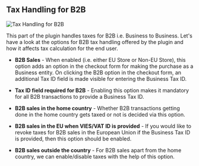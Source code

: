 ## Tax Handling for B2B

<img src="images/b2b-tax-handling.png" alt="Tax Handling for B2B">

This part of the plugin handles taxes for B2B i.e. Business to Business. Let's have a look at the options for B2B tax handling offered by the plugin and how it affects tax calculation for the end user.

- **B2B Sales** - When enabled (i.e. either EU Store or Non-EU Store), this option adds an option in the checkout form for making the purchase as a Business entity. On clicking the B2B option in the checkout form, an additional Tax ID field is made visible for entering the Business Tax ID.

- **Tax ID field required for B2B** - Enabling this option makes it mandatory for all B2B transactions to provide a Business Tax ID.

- **B2B sales in the home country** - Whether B2B transactions getting done in the home country gets taxed or not is decided via this option.

- **B2B sales in the EU when VIES/VAT ID is provided** - If you would like to revoke taxes for B2B sales in the European Union if the Business Tax ID is provided, then this option should be enabled.

- **B2B sales outside the country** - For B2B sales apart from the home country, we can enable/disable taxes with the help of this option.